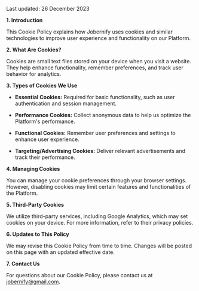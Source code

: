 Last updated: 26 December 2023

**1\. Introduction**

This Cookie Policy explains how Jobernify uses cookies and similar technologies to improve user experience and functionality on our Platform.

**2\. What Are Cookies?**

Cookies are small text files stored on your device when you visit a website. They help enhance functionality, remember preferences, and track user behavior for analytics.

**3\. Types of Cookies We Use**

- **Essential Cookies:** Required for basic functionality, such as user authentication and session management.

- **Performance Cookies:** Collect anonymous data to help us optimize the Platform's performance.

- **Functional Cookies:** Remember user preferences and settings to enhance user experience.

- **Targeting/Advertising Cookies:** Deliver relevant advertisements and track their performance.

**4\. Managing Cookies**

You can manage your cookie preferences through your browser settings. However, disabling cookies may limit certain features and functionalities of the Platform.

**5\. Third-Party Cookies**

We utilize third-party services, including Google Analytics, which may set cookies on your device. For more information, refer to their privacy policies.

**6\. Updates to This Policy**

We may revise this Cookie Policy from time to time. Changes will be posted on this page with an updated effective date.

**7\. Contact Us**

For questions about our Cookie Policy, please contact us at jobernify@gmail.com.
